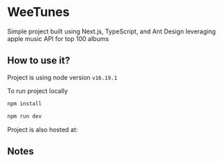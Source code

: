 # WeeTunes

Simple project built using Next.js, TypeScript, and Ant Design leveraging apple music API for top 100 albums

## How to use it?

Project is using node version `v16.19.1`

To run project locally

```bash
npm install
```

```bash
npm run dev
```

Project is also hosted at:

## Notes

